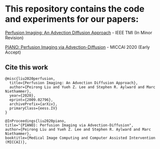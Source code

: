 # This repository contains the code and experiments for our papers:

[Perfusion Imaging: An Advection Diffusion Approach](https://arxiv.org/abs/2009.02796) - IEEE TMI (In Minor Revision)

[PIANO: Perfusion Imaging via Advection-Diffusion](https://link.springer.com/chapter/10.1007/978-3-030-59728-3_67) - MICCAI 2020 (Early Accept)

## Cite this work
    
    @misc{liu2020perfusion,
      title={Perfusion Imaging: An Advection Diffusion Approach}, 
      author={Peirong Liu and Yueh Z. Lee and Stephen R. Aylward and Marc Niethammer},
      year={2020},
      eprint={2009.02796},
      archivePrefix={arXiv},
      primaryClass={eess.IV}
    }
    
    @InProceedings{liu2020piano,
    title="{PIANO}: Perfusion Imaging via Advection-Diffusion",
    author={Peirong Liu and Yueh Z. Lee and Stephen R. Aylward and Marc Niethammer}, 
    booktitle={Medical Image Computing and Computer Assisted Intervention (MICCAI)},
